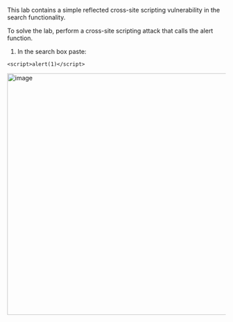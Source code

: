 
This lab contains a simple reflected cross-site scripting vulnerability in the search functionality.

To solve the lab, perform a cross-site scripting attack that calls the alert function.


1. In the search box paste:

`<script>alert(1)</script>`

<img width="1454" height="558" alt="image" src="https://github.com/user-attachments/assets/e9bc1b9c-0bd5-46d9-8ebe-8e852847b64d" />

